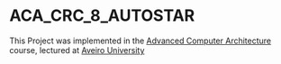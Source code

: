 # ACA_CRC_8_AUTOSTAR
This Project was implemented in the  [Advanced Computer Architecture](http://www.ua.pt/deti/uc/2225) course, lectured at [Aveiro University](https://www.ua.pt) 
